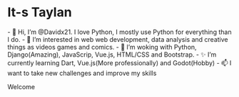 <h1 align=”center”> It-s Taylan</h1>
- 👋 Hi, I’m @Davidx21. I love Python, I mostly use Python for everything than I do.
- 👀 I’m interested in web web development, data analysis and creative things as videos games and comics.
- 🌱 I’m woking with Python, Django(Amazing), JavaScrip, Vue.js, HTML/CSS and Bootstrap.
- ✨ I’m currently learning Dart, Vue.js(More professionally) and Godot(Hobby)
- 📫 I want to take new challenges and improve my skills

Welcome
<!---
Davidx21/Davidx21 is a ✨ special ✨ repository because its `README.md` (this file) appears on your GitHub profile.
You can click the Preview link to take a look at your changes.
--->
